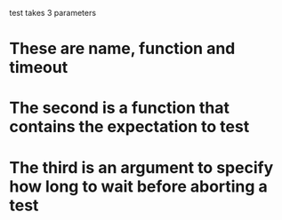 test takes 3 parameters 
# These are name, function and timeout
# The second is a function that contains the expectation to test
# The third is an argument to specify how long to wait before aborting a test